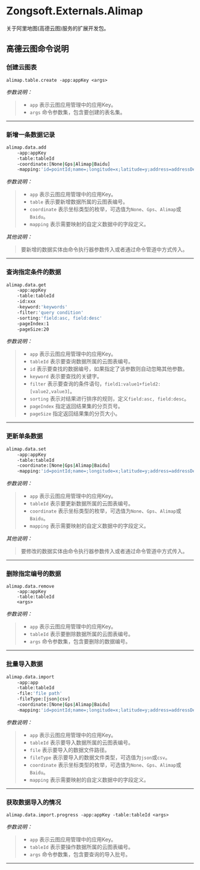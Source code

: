 ﻿# Zongsoft.Externals.Alimap
关于阿里地图(高德云图)服务的扩展开发包。


## 高德云图命令说明

### 创建云图表
`alimap.table.create -app:appKey <args>`

*参数说明：*
> - `app`	表示云图应用管理中的应用Key。
> - `args`	命令参数集，包含要创建的表名集。

-----

### 新增一条数据记录
```bash
alimap.data.add
	-app:appKey
	-table:tableId
	-coordinate:[None|Gps|Alimap|Baidu]
	-mapping:'id=pointId;name=;longitude=x;latitude=y;address=addressDetail'
```

*参数说明：*
> - `app`				表示云图应用管理中的应用Key。
> - `table`				表示要新增数据所属的云图表编号。
> - `coordinate`	表示坐标类型的枚举，可选值为`None`、`Gps`、`Alimap`或`Baidu`。
> - `mapping`			表示需要映射的自定义数据中的字段定义。

*其他说明：*
> 要新增的数据实体由命令执行器参数传入或者通过命令管道中方式传入。

-----

### 查询指定条件的数据
```bash
alimap.data.get
	-app:appKey
	-table:tableId
	-id:xxx
	-keyword:'keywords'
	-filter:'query condition'
	-sorting:'field:asc, field:desc'
	-pageIndex:1
	-pageSize:20
```

*参数说明：*
> - `app`			表示云图应用管理中的应用Key。
> - `tableId`		表示要查询数据所属的云图表编号。
> - `id`			表示要查找的数据编号，如果指定了该参数则自动忽略其他参数。
> - `keyword`		表示要查找的关键字。
> - `filter`		表示要查询的条件语句，`field1:value1+field2:[value2,value3]`。
> - `sorting`		表示对结果进行排序的规则，定义`field:asc, field:desc`。
> - `pageIndex`		指定返回结果集的分页页号。
> - `pageSize`		指定返回结果集的分页大小。

-----

### 更新单条数据
```bash
alimap.data.set
	-app:appKey
	-table:tableId
	-coordinate:[None|Gps|Alimap|Baidu]
	-mapping:'id=pointId;name=;longitude=x;latitude=y;address=addressDetail'
```

*参数说明：*
> - `app`				表示云图应用管理中的应用Key。
> - `tableId`			表示要更新数据所属的云图表编号。
> - `coordinate`	表示坐标类型的枚举，可选值为`None`、`Gps`、`Alimap`或`Baidu`。
> - `mapping`			表示需要映射的自定义数据中的字段定义。

*其他说明：*
> 要修改的数据实体由命令执行器参数传入或者通过命令管道中方式传入。

-----

### 删除指定编号的数据
```
alimap.data.remove
	-app:appKey
	-table:tableId
	<args>
```

*参数说明：*
> - `app`		表示云图应用管理中的应用Key。
> - `tableId`	表示要删除数据所属的云图表编号。
> - `args` 		命令参数集，包含要删除的数据编号。

-----

### 批量导入数据
```bash
alimap.data.import
	-app:app
	-table:tableId
	-file:'file path'
	-fileType:[json|csv]
	-coordinate:[None|Gps|Alimap|Baidu]
	-mapping:'id=pointId;name=;longitude=x;latitude=y;address=addressDetail'
```

*参数说明：*
> - `app`				表示云图应用管理中的应用Key。
> - `tableId`			表示要导入数据所属的云图表编号。
> - `file`				表示要导入的数据文件路径。
> - `fileType`			表示要导入的数据文件类型，可选值为`json`或`csv`。
> - `coordinate`	表示坐标类型的枚举，可选值为`None`、`Gps`、`Alimap`或`Baidu`。
> - `mapping`			表示需要映射的自定义数据中的字段定义。

-----

### 获取数据导入的情况
`alimap.data.import.progress -app:appKey -table:tableId <args>`

*参数说明：*
> - `app`		表示云图应用管理中的应用Key。
> - `tableId`	表示要操作数据所属的云图表编号。
> - `args`		命令参数集，包含要查询的导入批号。

-----
